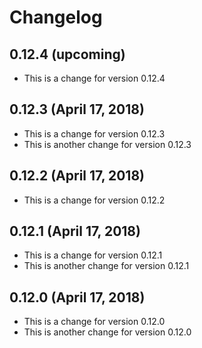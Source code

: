 # Changelog

## 0.12.4 (upcoming)

* This is a change for version 0.12.4

## 0.12.3 (April 17, 2018)

* This is a change for version 0.12.3
* This is another change for version 0.12.3

## 0.12.2 (April 17, 2018)

* This is a change for version 0.12.2

## 0.12.1 (April 17, 2018)

* This is a change for version 0.12.1
* This is another change for version 0.12.1

## 0.12.0 (April 17, 2018)

* This is a change for version 0.12.0
* This is another change for version 0.12.0


